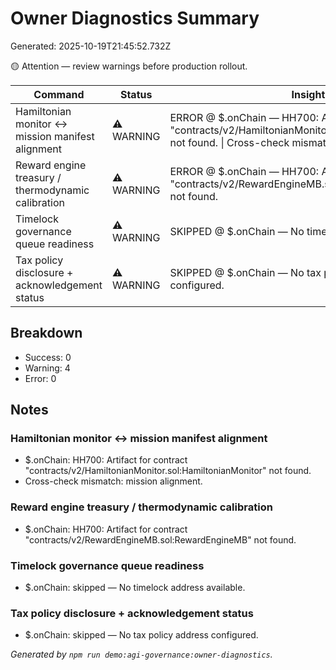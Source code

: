 # Owner Diagnostics Summary

Generated: 2025-10-19T21:45:52.732Z

🟡 Attention — review warnings before production rollout.

| Command | Status | Insight | Duration |
| --- | --- | --- | --- |
| Hamiltonian monitor ↔ mission manifest alignment | ⚠️ WARNING | ERROR @ $.onChain — HH700: Artifact for contract "contracts/v2/HamiltonianMonitor.sol:HamiltonianMonitor" not found. \| Cross-check mismatch: mission alignment. | 4.49 s |
| Reward engine treasury / thermodynamic calibration | ⚠️ WARNING | ERROR @ $.onChain — HH700: Artifact for contract "contracts/v2/RewardEngineMB.sol:RewardEngineMB" not found. | 4.54 s |
| Timelock governance queue readiness | ⚠️ WARNING | SKIPPED @ $.onChain — No timelock address available. | 4.03 s |
| Tax policy disclosure + acknowledgement status | ⚠️ WARNING | SKIPPED @ $.onChain — No tax policy address configured. | 4.10 s |

## Breakdown

- Success: 0
- Warning: 4
- Error: 0

## Notes

### Hamiltonian monitor ↔ mission manifest alignment
- $.onChain: HH700: Artifact for contract "contracts/v2/HamiltonianMonitor.sol:HamiltonianMonitor" not found.
- Cross-check mismatch: mission alignment.

### Reward engine treasury / thermodynamic calibration
- $.onChain: HH700: Artifact for contract "contracts/v2/RewardEngineMB.sol:RewardEngineMB" not found.

### Timelock governance queue readiness
- $.onChain: skipped — No timelock address available.

### Tax policy disclosure + acknowledgement status
- $.onChain: skipped — No tax policy address configured.

_Generated by `npm run demo:agi-governance:owner-diagnostics`._
